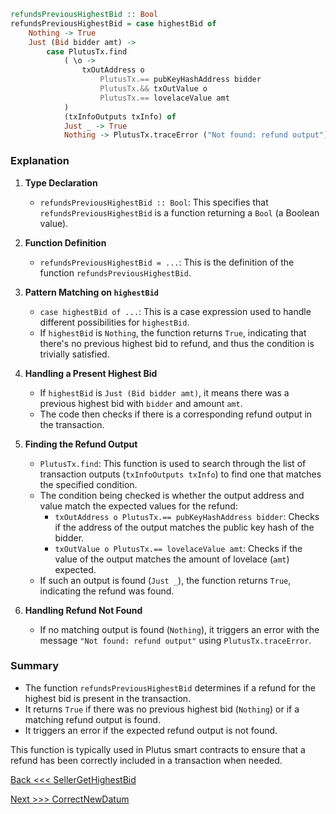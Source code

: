```haskell
refundsPreviousHighestBid :: Bool
refundsPreviousHighestBid = case highestBid of
    Nothing -> True 
    Just (Bid bidder amt) ->
        case PlutusTx.find
            ( \o ->
                txOutAddress o
                    PlutusTx.== pubKeyHashAddress bidder
                    PlutusTx.&& txOutValue o
                    PlutusTx.== lovelaceValue amt
            )
            (txInfoOutputs txInfo) of
            Just _ -> True
            Nothing -> PlutusTx.traceError ("Not found: refund output")
```

### Explanation

1. **Type Declaration**
   - `refundsPreviousHighestBid :: Bool`: This specifies that `refundsPreviousHighestBid` is a function returning a `Bool` (a Boolean value).

2. **Function Definition**
   - `refundsPreviousHighestBid = ...`: This is the definition of the function `refundsPreviousHighestBid`.

3. **Pattern Matching on `highestBid`**
   - `case highestBid of ...`: This is a case expression used to handle different possibilities for `highestBid`.
   - If `highestBid` is `Nothing`, the function returns `True`, indicating that there's no previous highest bid to refund, and thus the condition is trivially satisfied.

4. **Handling a Present Highest Bid**
   - If `highestBid` is `Just (Bid bidder amt)`, it means there was a previous highest bid with `bidder` and amount `amt`.
   - The code then checks if there is a corresponding refund output in the transaction.

5. **Finding the Refund Output**
   - `PlutusTx.find`: This function is used to search through the list of transaction outputs (`txInfoOutputs txInfo`) to find one that matches the specified condition.
   - The condition being checked is whether the output address and value match the expected values for the refund:
     - `txOutAddress o PlutusTx.== pubKeyHashAddress bidder`: Checks if the address of the output matches the public key hash of the bidder.
     - `txOutValue o PlutusTx.== lovelaceValue amt`: Checks if the value of the output matches the amount of lovelace (`amt`) expected.
   - If such an output is found (`Just _`), the function returns `True`, indicating the refund was found.

6. **Handling Refund Not Found**
   - If no matching output is found (`Nothing`), it triggers an error with the message `"Not found: refund output"` using `PlutusTx.traceError`.

### Summary

- The function `refundsPreviousHighestBid` determines if a refund for the highest bid is present in the transaction.
- It returns `True` if there was no previous highest bid (`Nothing`) or if a matching refund output is found.
- It triggers an error if the expected refund output is not found.

This function is typically used in Plutus smart contracts to ensure that a refund has been correctly included in a transaction when needed.

[Back <<< SellerGetHighestBid](https://github.com/besiwims/plutus-tx-template/blob/main/sellerGetsHighestBid.md)

[Next >>> CorrectNewDatum](https://github.com/besiwims/plutus-tx-template/blob/main/correctNewDatum.md)
